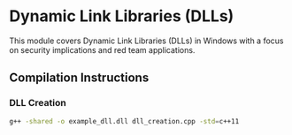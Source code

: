 # Dynamic Link Libraries (DLLs)

This module covers Dynamic Link Libraries (DLLs) in Windows with a focus on security implications and red team applications.

## Compilation Instructions

### DLL Creation
```bash
g++ -shared -o example_dll.dll dll_creation.cpp -std=c++11

